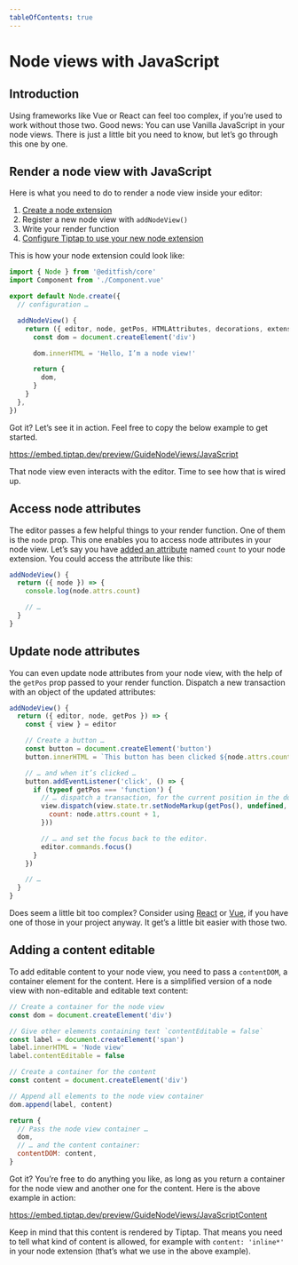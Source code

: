 ```yaml
---
tableOfContents: true
---
```


# Node views with JavaScript

## Introduction
Using frameworks like Vue or React can feel too complex, if you’re used to work without those two. Good news: You can use Vanilla JavaScript in your node views. There is just a little bit you need to know, but let’s go through this one by one.

## Render a node view with JavaScript
Here is what you need to do to render a node view inside your editor:

1. [Create a node extension](/guide/custom-extensions)
2. Register a new node view with `addNodeView()`
3. Write your render function
4. [Configure Tiptap to use your new node extension](/guide/configuration)

This is how your node extension could look like:

```js
import { Node } from '@editfish/core'
import Component from './Component.vue'

export default Node.create({
  // configuration …

  addNodeView() {
    return ({ editor, node, getPos, HTMLAttributes, decorations, extension }) => {
      const dom = document.createElement('div')

      dom.innerHTML = 'Hello, I’m a node view!'

      return {
        dom,
      }
    }
  },
})
```

Got it? Let’s see it in action. Feel free to copy the below example to get started.

https://embed.tiptap.dev/preview/GuideNodeViews/JavaScript

That node view even interacts with the editor. Time to see how that is wired up.

## Access node attributes
The editor passes a few helpful things to your render function. One of them is the `node` prop. This one enables you to access node attributes in your node view. Let’s say you have [added an attribute](/guide/custom-extensions#attributes) named `count` to your node extension. You could access the attribute like this:

```js
addNodeView() {
  return ({ node }) => {
    console.log(node.attrs.count)

    // …
  }
}
```


## Update node attributes
You can even update node attributes from your node view, with the help of the `getPos` prop passed to your render function. Dispatch a new transaction with an object of the updated attributes:

```js
addNodeView() {
  return ({ editor, node, getPos }) => {
    const { view } = editor

    // Create a button …
    const button = document.createElement('button')
    button.innerHTML = `This button has been clicked ${node.attrs.count} times.`

    // … and when it’s clicked …
    button.addEventListener('click', () => {
      if (typeof getPos === 'function') {
        // … dispatch a transaction, for the current position in the document …
        view.dispatch(view.state.tr.setNodeMarkup(getPos(), undefined, {
          count: node.attrs.count + 1,
        }))

        // … and set the focus back to the editor.
        editor.commands.focus()
      }
    })

    // …
  }
}
```

Does seem a little bit too complex? Consider using [React](/guide/node-views/react) or [Vue](/guide/node-views/vue), if you have one of those in your project anyway. It get’s a little bit easier with those two.

## Adding a content editable
To add editable content to your node view, you need to pass a `contentDOM`, a container element for the content. Here is a simplified version of a node view with non-editable and editable text content:

```js
// Create a container for the node view
const dom = document.createElement('div')

// Give other elements containing text `contentEditable = false`
const label = document.createElement('span')
label.innerHTML = 'Node view'
label.contentEditable = false

// Create a container for the content
const content = document.createElement('div')

// Append all elements to the node view container
dom.append(label, content)

return {
  // Pass the node view container …
  dom,
  // … and the content container:
  contentDOM: content,
}
```

Got it? You’re free to do anything you like, as long as you return a container for the node view and another one for the content. Here is the above example in action:

https://embed.tiptap.dev/preview/GuideNodeViews/JavaScriptContent

Keep in mind that this content is rendered by Tiptap. That means you need to tell what kind of content is allowed, for example with `content: 'inline*'` in your node extension (that’s what we use in the above example).
